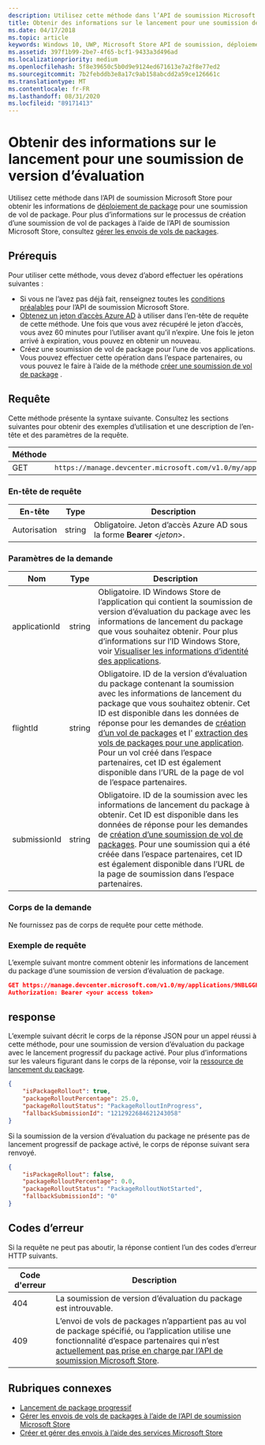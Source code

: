 ```yaml
---
description: Utilisez cette méthode dans l’API de soumission Microsoft Store pour obtenir les informations de déploiement de package pour une soumission de vol de package.
title: Obtenir des informations sur le lancement pour une soumission de version d’évaluation
ms.date: 04/17/2018
ms.topic: article
keywords: Windows 10, UWP, Microsoft Store API de soumission, déploiement de packages, soumission de vol
ms.assetid: 397f1b99-2be7-4f65-bcf1-9433a3d496ad
ms.localizationpriority: medium
ms.openlocfilehash: 5f8e39650c5b0d9e9124ed671613e7a2f8e77ed2
ms.sourcegitcommit: 7b2febddb3e8a17c9ab158abcdd2a59ce126661c
ms.translationtype: MT
ms.contentlocale: fr-FR
ms.lasthandoff: 08/31/2020
ms.locfileid: "89171413"
---
```

# <a name="get-rollout-info-for-a-flight-submission"></a>Obtenir des informations sur le lancement pour une soumission de version d’évaluation


Utilisez cette méthode dans l’API de soumission Microsoft Store pour obtenir les informations de [déploiement de package](../publish/gradual-package-rollout.md) pour une soumission de vol de package. Pour plus d’informations sur le processus de création d’une soumission de vol de packages à l’aide de l’API de soumission Microsoft Store, consultez [gérer les envois de vols de packages](manage-flight-submissions.md).

## <a name="prerequisites"></a>Prérequis

Pour utiliser cette méthode, vous devez d’abord effectuer les opérations suivantes :

* Si vous ne l’avez pas déjà fait, renseignez toutes les [conditions préalables](create-and-manage-submissions-using-windows-store-services.md#prerequisites) pour l’API de soumission Microsoft Store.
* [Obtenez un jeton d’accès Azure AD](create-and-manage-submissions-using-windows-store-services.md#obtain-an-azure-ad-access-token) à utiliser dans l’en-tête de requête de cette méthode. Une fois que vous avez récupéré le jeton d’accès, vous avez 60 minutes pour l’utiliser avant qu’il n’expire. Une fois le jeton arrivé à expiration, vous pouvez en obtenir un nouveau.
* Créez une soumission de vol de package pour l’une de vos applications. Vous pouvez effectuer cette opération dans l’espace partenaires, ou vous pouvez le faire à l’aide de la méthode [créer une soumission de vol de package](create-a-flight-submission.md) .

## <a name="request"></a>Requête

Cette méthode présente la syntaxe suivante. Consultez les sections suivantes pour obtenir des exemples d’utilisation et une description de l’en-tête et des paramètres de la requête.

| Méthode | URI de demande                                                      |
|--------|------------------------------------------------------------------|
| GET   | `https://manage.devcenter.microsoft.com/v1.0/my/applications/{applicationId}/flights/{flightId}/submissions/{submissionId}/packagerollout   ` |


### <a name="request-header"></a>En-tête de requête

| En-tête        | Type   | Description                                                                 |
|---------------|--------|-----------------------------------------------------------------------------|
| Autorisation | string | Obligatoire. Jeton d’accès Azure AD sous la forme **Bearer** &lt;*jeton*&gt;. |


### <a name="request-parameters"></a>Paramètres de la demande

| Nom        | Type   | Description                                                                 |
|---------------|--------|-----------------------------------------------------------------------------|
| applicationId | string | Obligatoire. ID Windows Store de l’application qui contient la soumission de version d’évaluation du package avec les informations de lancement du package que vous souhaitez obtenir. Pour plus d’informations sur l’ID Windows Store, voir [Visualiser les informations d’identité des applications](../publish/view-app-identity-details.md).  |
| flightId | string | Obligatoire. ID de la version d’évaluation du package contenant la soumission avec les informations de lancement du package que vous souhaitez obtenir. Cet ID est disponible dans les données de réponse pour les demandes de [création d’un vol de packages](create-a-flight.md) et l' [extraction des vols de packages pour une application](get-flights-for-an-app.md). Pour un vol créé dans l’espace partenaires, cet ID est également disponible dans l’URL de la page de vol de l’espace partenaires.    |
| submissionId | string | Obligatoire. ID de la soumission avec les informations de lancement du package à obtenir. Cet ID est disponible dans les données de réponse pour les demandes de [création d’une soumission de vol de packages](create-a-flight-submission.md). Pour une soumission qui a été créée dans l’espace partenaires, cet ID est également disponible dans l’URL de la page de soumission dans l’espace partenaires.   |


### <a name="request-body"></a>Corps de la demande

Ne fournissez pas de corps de requête pour cette méthode.

### <a name="request-example"></a>Exemple de requête

L’exemple suivant montre comment obtenir les informations de lancement du package d’une soumission de version d’évaluation de package.

```json
GET https://manage.devcenter.microsoft.com/v1.0/my/applications/9NBLGGH4R315/flights/43e448df-97c9-4a43-a0bc-2a445e736bcd/submissions/1152921504621243649/packagerollout HTTP/1.1
Authorization: Bearer <your access token>
```

## <a name="response"></a>response

L’exemple suivant décrit le corps de la réponse JSON pour un appel réussi à cette méthode, pour une soumission de version d’évaluation du package avec le lancement progressif du package activé. Pour plus d’informations sur les valeurs figurant dans le corps de la réponse, voir la [ressource de lancement du package](manage-flight-submissions.md#package-rollout-object).

```json
{
    "isPackageRollout": true,
    "packageRolloutPercentage": 25.0,
    "packageRolloutStatus": "PackageRolloutInProgress",
    "fallbackSubmissionId": "1212922684621243058"
}
```

Si la soumission de la version d’évaluation du package ne présente pas de lancement progressif de package activé, le corps de réponse suivant sera renvoyé.

```json
{
    "isPackageRollout": false,
    "packageRolloutPercentage": 0.0,
    "packageRolloutStatus": "PackageRolloutNotStarted",
    "fallbackSubmissionId": "0"
}
```

## <a name="error-codes"></a>Codes d’erreur

Si la requête ne peut pas aboutir, la réponse contient l’un des codes d’erreur HTTP suivants.

| Code d'erreur |  Description   |
|--------|------------------|
| 404  | La soumission de version d’évaluation du package est introuvable. |
| 409  | L’envoi de vols de packages n’appartient pas au vol de package spécifié, ou l’application utilise une fonctionnalité d’espace partenaires qui n’est [actuellement pas prise en charge par l’API de soumission Microsoft Store](create-and-manage-submissions-using-windows-store-services.md#not_supported). |   


## <a name="related-topics"></a>Rubriques connexes

* [Lancement de package progressif](../publish/gradual-package-rollout.md)
* [Gérer les envois de vols de packages à l’aide de l’API de soumission Microsoft Store](manage-flight-submissions.md)
* [Créer et gérer des envois à l’aide des services Microsoft Store](create-and-manage-submissions-using-windows-store-services.md)